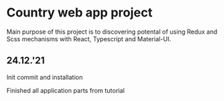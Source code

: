 # Country web app project

Main purpose of this project is to discovering potental of using Redux and Scss mechanisms with React, Typescript and Material-UI.

## 24.12.'21
Init commit and installation

Finished all application parts from tutorial
